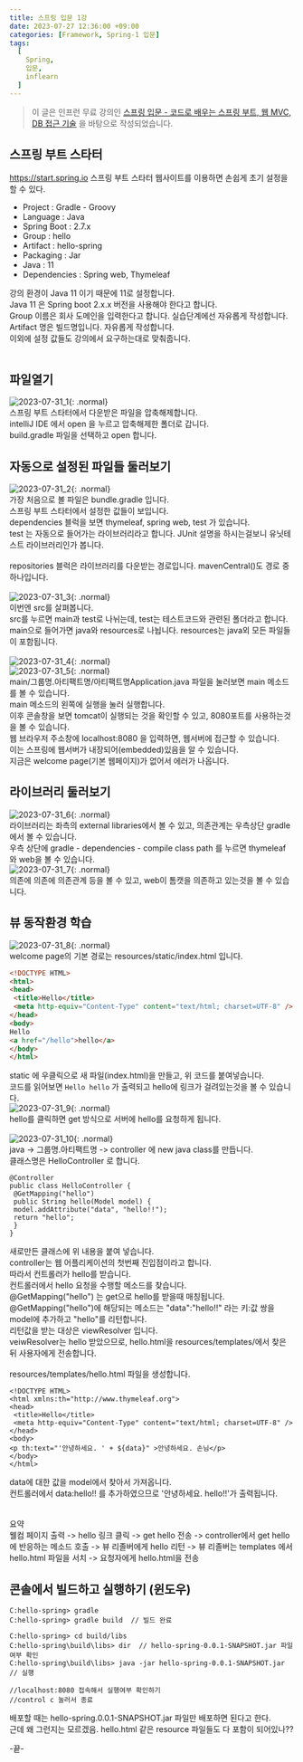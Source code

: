 ```yaml
---
title: 스프링 입문 1강
date: 2023-07-27 12:36:00 +09:00
categories: [Framework, Spring-1 입문]
tags:
  [
    Spring,
	입문,
	inflearn
  ]
---
```


> 이 글은 인프런 무료 강의인 [스프링 입문 - 코드로 배우는 스프링 부트, 웹 MVC, DB 접근 기술](https://www.inflearn.com/course/%EC%8A%A4%ED%94%84%EB%A7%81-%EC%9E%85%EB%AC%B8-%EC%8A%A4%ED%94%84%EB%A7%81%EB%B6%80%ED%8A%B8) 을 바탕으로 작성되었습니다.<br>

## 스프링 부트 스타터
<https://start.spring.io>
스프링 부트 스타터 웹사이트를 이용하면 손쉽게 초기 설정을 할 수 있다.<br>

- Project : Gradle - Groovy
- Language : Java
- Spring Boot : 2.7.x
- Group : hello
- Artifact : hello-spring
- Packaging : Jar
- Java : 11
- Dependencies : Spring web, Thymeleaf

강의 환경이 Java 11 이기 때문에 11로 설정합니다.<br>
Java 11 은 Spring boot 2.x.x 버전을 사용해야 한다고 합니다. <br>
Group 이름은 회사 도메인을 입력한다고 합니다. 실습단계에선 자유롭게 작성합니다.<br>
Artifact 명은 빌드명입니다. 자유롭게 작성합니다. <br>
이외에 설정 값들도 강의에서 요구하는대로 맞춰줍니다.<br>
<br>

## 파일열기
![2023-07-31_1](https://github.com/Hoon1999/hoon1999.github.io/assets/100833901/99922be9-724c-4487-972b-3305f206d700){: .normal}<br>
스프링 부트 스타터에서 다운받은 파일을 압축해제합니다.<br>
intelliJ IDE 에서 open 을 누르고 압축해제한 폴더로 갑니다.<br>
build.gradle 파일을 선택하고 open 합니다.<br>

## 자동으로 설정된 파일들 둘러보기
![2023-07-31_2](https://github.com/Hoon1999/hoon1999.github.io/assets/100833901/83ab6e5f-ba8d-468f-9ab3-a79e6cd1711b){: .normal}<br>
가장 처음으로 볼 파일은 bundle.gradle 입니다.<br>
스프링 부트 스타터에서 설정한 값들이 보입니다.<br>
dependencies 블럭을 보면 thymeleaf, spring web, test 가 있습니다.<br>
test 는 자동으로 들어가는 라이브러리라고 합니다. JUnit 설명을 하시는걸보니 유닛테스트 라이브러리인가 봅니다.<br>
<br>
repositories 블럭은 라이브러리를 다운받는 경로입니다. mavenCentral()도 경로 중 하나입니다.<br>
<br>
![2023-07-31_3](https://github.com/Hoon1999/hoon1999.github.io/assets/100833901/730490c0-c032-4ee9-8e4f-bed093452d88){: .normal}<br>
이번엔 src를 살펴봅니다.<br>
src를 누르면 main과 test로 나뉘는데, test는 테스트코드와 관련된 폴더라고 합니다.<br>
main으로 들어가면 java와 resources로 나뉩니다. resources는 java외 모든 파일들이 포함됩니다.<br>
<br>
![2023-07-31_4](https://github.com/Hoon1999/hoon1999.github.io/assets/100833901/d5815080-2dbc-411c-aeb7-68891d7fd187){: .normal}<br>
![2023-07-31_5](https://github.com/Hoon1999/hoon1999.github.io/assets/100833901/09bc7342-d5ed-4915-8f43-f2b788cc00db){: .normal}<br>
main/그룹명.아티팩트명/아티팩트명Application.java 파일을 눌러보면 main 메소드를 볼 수 있습니다. <br>
main 메소드의 왼쪽에 실행을 눌러 실행합니다.<br>
이후 콘솔창을 보면 tomcat이 실행되는 것을 확인할 수 있고, 8080포트를 사용하는것을 볼 수 있습니다.<br>
웹 브라우저 주소창에 localhost:8080 을 입력하면, 웹서버에 접근할 수 있습니다.<br>
이는 스프링에 웹서버가 내장되어(embedded)있음을 알 수 있습니다.<br>
지금은 welcome page(기본 웹페이지)가 없어서 에러가 나옵니다.<br>

## 라이브러리 둘러보기
![2023-07-31_6](https://github.com/Hoon1999/hoon1999.github.io/assets/100833901/9b4b160a-2b39-4167-9289-6502e23224c6){: .normal}<br>
라이브러리는 좌측의 external libraries에서 볼 수 있고, 의존관계는 우측상단 gradle에서 볼 수 있습니다.<br>
우측 상단에 gradle - dependencies - compile class path 를 누르면 thymeleaf 와 web을 볼 수 있습니다.<br>
![2023-07-31_7](https://github.com/Hoon1999/hoon1999.github.io/assets/100833901/2b2015a6-fe5d-4b8c-ab96-dc7b5deca3dc){: .normal}<br>
의존에 의존에 의존관계 등을 볼 수 있고, web이 톰캣을 의존하고 있는것을 볼 수 있습니다.<br>

## 뷰 동작환경 학습
![2023-07-31_8](https://github.com/Hoon1999/hoon1999.github.io/assets/100833901/09f3d754-dc61-461b-a9f9-8e1b4afc997b){: .normal}<br>
welcome page의 기본 경로는 resources/static/index.html 입니다.<br>
```html
<!DOCTYPE HTML>
<html>
<head>
 <title>Hello</title>
 <meta http-equiv="Content-Type" content="text/html; charset=UTF-8" />
</head>
<body>
Hello
<a href="/hello">hello</a>
</body>
</html>
```
static 에 우클릭으로 새 파일(index.html)을 만들고, 위 코드를 붙여넣습니다.<br>
코드를 읽어보면 ```Hello hello``` 가 출력되고 hello에 링크가 걸려있는것을 볼 수 있습니다.<br>
![2023-07-31_9](https://github.com/Hoon1999/hoon1999.github.io/assets/100833901/9b3df09d-011b-49b9-951b-8c41a4732313){: .normal}<br>
hello를 클릭하면 get 방식으로 서버에 hello를 요청하게 됩니다.<br>
<br>
![2023-07-31_10](https://github.com/Hoon1999/hoon1999.github.io/assets/100833901/6ac5c876-b1fd-4e41-bec5-8460b511cdb9){: .normal}<br>
java -> 그룹명.아티팩트명 -> controller 에 new java class를 만듭니다.<br>
클래스명은 HelloController 로 합니다.<br>
```
@Controller
public class HelloController {
 @GetMapping("hello")
 public String hello(Model model) {
 model.addAttribute("data", "hello!!");
 return "hello";
 }
}
```
새로만든 클래스에 위 내용을 붙여 넣습니다.<br>
controller는 웹 어플리케이션의 첫번째 진입점이라고 합니다.<br>
따라서 컨트롤러가 hello를 받습니다. <br>
컨트롤러에서 hello 요청을 수행할 메소드를 찾습니다.<br>
@GetMapping("hello") 는 get으로 hello를 받을때 매칭됩니다.<br>
@GetMapping("hello")에 해당되는 메소드는 "data":"hello!!" 라는 키:값 쌍을 model에 추가하고 "hello"를 리턴합니다.<br>
리턴값을 받는 대상은 viewResolver 입니다.<br>
veiwResolver는 hello 받았으므로, hello.html을 resources/templates/에서 찾은 뒤 사용자에게 전송합니다.<br>
<br>
resources/templates/hello.html 파일을 생성합니다.<br>
```
<!DOCTYPE HTML>
<html xmlns:th="http://www.thymeleaf.org">
<head>
 <title>Hello</title>
 <meta http-equiv="Content-Type" content="text/html; charset=UTF-8" />
</head>
<body>
<p th:text="'안녕하세요. ' + ${data}" >안녕하세요. 손님</p>
</body>
</html>
```
data에 대한 값을 model에서 찾아서 가져옵니다. <br>
컨트롤러에서 data:hello!! 를 추가하였으므로 '안녕하세요. hello!!'가 출력됩니다.<br>
<br>
<br>
요약<br>
웰컴 페이지 출력 -> hello 링크 클릭 ->
get hello 전송 -> controller에서 get hello에 반응하는 메소드 호출 ->
뷰 리졸버에게 hello 리턴 -> 뷰 리졸버는 templates 에서 hello.html 파일을 서치 ->
요청자에게 hello.html을 전송

## 콘솔에서 빌드하고 실행하기 (윈도우)

```
C:hello-spring> gradle 
C:hello-spring> gradle build  // 빌드 완료

C:hello-spring> cd build/libs
C:hello-spring\build\libs> dir  // hello-spring-0.0.1-SNAPSHOT.jar 파일여부 확인
C:hello-spring\build\libs> java -jar hello-spring-0.0.1-SNAPSHOT.jar // 실행

//localhost:8080 접속해서 실행여부 확인하기
//control c 눌러서 종료
```
배포할 때는 hello-spring.0.0.1-SNAPSHOT.jar 파일만 배포하면 된다고 한다.<br>
근데 왜 그런지는 모르겠음. hello.html 같은 resource 파일들도 다 포함이 되어있나??<br>

-끝-